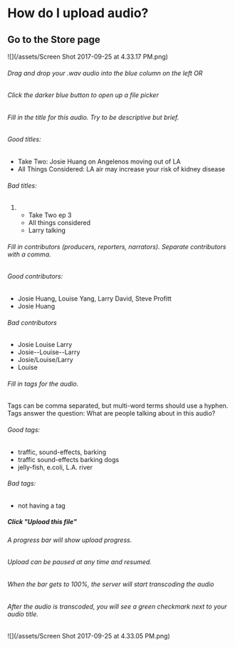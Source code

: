# How do I upload audio?

## Go to the Store page

![](/assets/Screen Shot 2017-09-25 at 4.33.17 PM.png)

###### Drag and drop your .wav audio into the blue column on the left OR

###### Click the darker blue button to open up a file picker

###### Fill in the title for this audio.  Try to be descriptive but brief.

###### Good titles:

* Take Two: Josie Huang on Angelenos moving out of LA
* All Things Considered: LA air may increase your risk of kidney disease

###### Bad titles:

1. * Take Two ep 3
   * All things considered
   * Larry talking

###### Fill in contributors \(producers, reporters, narrators\). Separate contributors with a comma.

###### Good contributors:

* Josie Huang, Louise Yang, Larry David, Steve Profitt
* Josie Huang

###### Bad contributors

* Josie Louise Larry
* Josie--Louise--Larry
* Josie/Louise/Larry
* Louise

###### Fill in tags for the audio.

Tags can be comma separated, but multi-word terms should use a hyphen. Tags answer the question: What are people talking about in this audio?

###### Good tags:

* traffic, sound-effects, barking
* traffic sound-effects barking dogs
* jelly-fish, e.coli, L.A. river

###### Bad tags:

* not having a tag

##### Click "Upload this file"

###### A progress bar will show upload progress.

###### Upload can be paused at any time and resumed.

###### When the bar gets to 100%, the server will start transcoding the audio

###### After the audio is transcoded, you will see a green checkmark next to your audio title.

![](/assets/Screen Shot 2017-09-25 at 4.33.05 PM.png)

